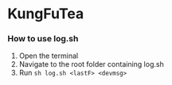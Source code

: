 # KungFuTea

### How to use log.sh

1. Open the terminal
2. Navigate to the root folder containing log.sh
3. Run `sh log.sh <lastF> <devmsg>`